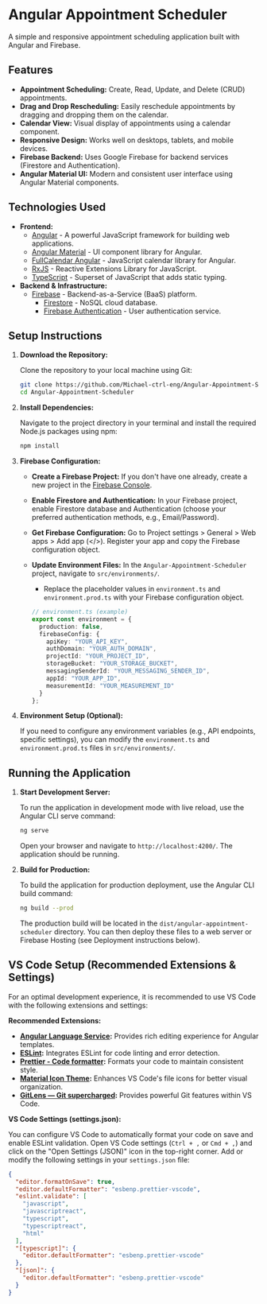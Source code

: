 # Angular Appointment Scheduler

A simple and responsive appointment scheduling application built with Angular and Firebase.

## Features

*   **Appointment Scheduling:** Create, Read, Update, and Delete (CRUD) appointments.
*   **Drag and Drop Rescheduling:** Easily reschedule appointments by dragging and dropping them on the calendar.
*   **Calendar View:**  Visual display of appointments using a calendar component.
*   **Responsive Design:** Works well on desktops, tablets, and mobile devices.
*   **Firebase Backend:** Uses Google Firebase for backend services (Firestore and Authentication).
*   **Angular Material UI:**  Modern and consistent user interface using Angular Material components.

## Technologies Used

*   **Frontend:**
    *   [Angular](https://angular.io/) -  A powerful JavaScript framework for building web applications.
    *   [Angular Material](https://material.angular.io/) - UI component library for Angular.
    *   [FullCalendar Angular](https://fullcalendar.io/angular) - JavaScript calendar library for Angular.
    *   [RxJS](https://rxjs.dev/) - Reactive Extensions Library for JavaScript.
    *   [TypeScript](https://www.typescriptlang.org/) -  Superset of JavaScript that adds static typing.
*   **Backend & Infrastructure:**
    *   [Firebase](https://firebase.google.com/) - Backend-as-a-Service (BaaS) platform.
        *   [Firestore](https://firebase.google.com/docs/firestore) - NoSQL cloud database.
        *   [Firebase Authentication](https://firebase.google.com/docs/auth) - User authentication service.

## Setup Instructions

1.  **Download the Repository:**

    Clone the repository to your local machine using Git:

    ```bash
    git clone https://github.com/Michael-ctrl-eng/Angular-Appointment-Scheduler.git
    cd Angular-Appointment-Scheduler
    ```

2.  **Install Dependencies:**

    Navigate to the project directory in your terminal and install the required Node.js packages using npm:

    ```bash
    npm install
    ```

3.  **Firebase Configuration:**

    *   **Create a Firebase Project:** If you don't have one already, create a new project in the [Firebase Console](https://console.firebase.google.com/).
    *   **Enable Firestore and Authentication:** In your Firebase project, enable Firestore database and Authentication (choose your preferred authentication methods, e.g., Email/Password).
    *   **Get Firebase Configuration:** Go to Project settings > General > Web apps > Add app (</>). Register your app and copy the Firebase configuration object.
    *   **Update Environment Files:** In the `Angular-Appointment-Scheduler` project, navigate to `src/environments/`.
        *   Replace the placeholder values in `environment.ts` and `environment.prod.ts` with your Firebase configuration object.

        ```typescript
        // environment.ts (example)
        export const environment = {
          production: false,
          firebaseConfig: {
            apiKey: "YOUR_API_KEY",
            authDomain: "YOUR_AUTH_DOMAIN",
            projectId: "YOUR_PROJECT_ID",
            storageBucket: "YOUR_STORAGE_BUCKET",
            messagingSenderId: "YOUR_MESSAGING_SENDER_ID",
            appId: "YOUR_APP_ID",
            measurementId: "YOUR_MEASUREMENT_ID"
          }
        };
        ```

4.  **Environment Setup (Optional):**

    If you need to configure any environment variables (e.g., API endpoints, specific settings), you can modify the `environment.ts` and `environment.prod.ts` files in `src/environments/`.

## Running the Application

1.  **Start Development Server:**

    To run the application in development mode with live reload, use the Angular CLI serve command:

    ```bash
    ng serve
    ```

    Open your browser and navigate to `http://localhost:4200/`. The application should be running.

2.  **Build for Production:**

    To build the application for production deployment, use the Angular CLI build command:

    ```bash
    ng build --prod
    ```

    The production build will be located in the `dist/angular-appointment-scheduler` directory. You can then deploy these files to a web server or Firebase Hosting (see Deployment instructions below).

## VS Code Setup (Recommended Extensions & Settings)

For an optimal development experience, it is recommended to use VS Code with the following extensions and settings:

**Recommended Extensions:**

*   **[Angular Language Service](https://marketplace.visualstudio.com/items?itemName=Angular.ng-template):** Provides rich editing experience for Angular templates.
*   **[ESLint](https://marketplace.visualstudio.com/items?itemName=dbaeumer.vscode-eslint):** Integrates ESLint for code linting and error detection.
*   **[Prettier - Code formatter](https://marketplace.visualstudio.com/items?itemName=esbenp.prettier-vscode):**  Formats your code to maintain consistent style.
*   **[Material Icon Theme](https://marketplace.visualstudio.com/items?itemName=PKief.material-icon-theme):**  Enhances VS Code's file icons for better visual organization.
*   **[GitLens — Git supercharged](https://marketplace.visualstudio.com/items?itemName=eamodio.gitlens):**  Provides powerful Git features within VS Code.

**VS Code Settings (settings.json):**

You can configure VS Code to automatically format your code on save and enable ESLint validation. Open VS Code settings (`Ctrl + ,` or `Cmd + ,`) and click on the "Open Settings (JSON)" icon in the top-right corner. Add or modify the following settings in your `settings.json` file:

```json
{
  "editor.formatOnSave": true,
  "editor.defaultFormatter": "esbenp.prettier-vscode",
  "eslint.validate": [
    "javascript",
    "javascriptreact",
    "typescript",
    "typescriptreact",
    "html"
  ],
  "[typescript]": {
    "editor.defaultFormatter": "esbenp.prettier-vscode"
  },
  "[json]": {
    "editor.defaultFormatter": "esbenp.prettier-vscode"
  }
}
